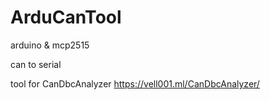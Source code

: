 # ArduCanTool
arduino & mcp2515

can to serial 

tool for CanDbcAnalyzer https://vell001.ml/CanDbcAnalyzer/
